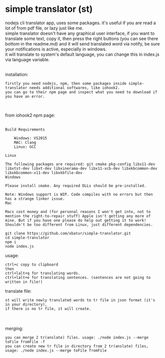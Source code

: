 # simple translator (st)
nodejs cli translator app, uses some packages. it's useful if you are read a lot of from pdf file, or lazy just like me. <br />
simple translator doesn't have any graphical user interface, if you want to translate some text, copy it, then press the right buttons (you can see there bottom in the readme.md) and it will send translated word via notify, be sure your notifications is active, especially in windows. <br />
it will translate to system's default language, you can change this in index.js via language variable.
<br />
<br />

installation: <br />
```
firstly you need nodejs, npm, then some packages inside simple-translator needs additional softwares, like iohook2. 
you can go to their npm page and inspect what you need to download if you have an error. 
```
<br />

from iohook2 npm page: <br />
<br />

```
Build Requirements

    Windows: VS2015
    MAC: Clang
    Linux: GCC

Linux

The following packages are required: git cmake pkg-config libx11-dev libxtst-dev libxt-dev libxinerama-dev libx11-xcb-dev libxkbcommon-dev libxkbcommon-x11-dev libxkbfile-dev
Windows

Please install cmake. Any required DLLs should be pre-installed.

Note: Windows support is WIP. Code compiles with no errors but then has a strange linker issue.
Mac

Macs cost money and (for personal reasons I won't get into, not to mention the right-to-repair stuff) Apple isn't getting any more of mine. But if you have one please do help out getting it to work! Shouldn't be too different from Linux, just different dependencies.
```

```
git clone https://github.com/xbatur/simple-translator.git 
cd simple-translator 
npm i 
node index.js 
```

usage: <br />
```
ctrl+c copy to clipboard 
then
ctrl+lalt+q for translating words. 
ctrl+lalt+e for translating sentences. (sentences are not going to written in file!)
```

translate file: <br />
```
st will write newly translated words to tr file in json format (it's in your directory), 
if there is no tr file, it will create.
```

<br />
<br />
merging: <br />

```
you can merge 2 tr(anslate) files. usage: ./node index.js --merge toFile fromFile -f
you can create new tr file in directory from 2 tr(anslate) files, usage: ./node index.js --merge toFile fromFile
```

<br />
<br />

